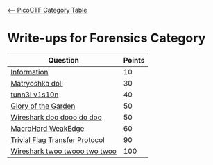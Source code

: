 [<-- PicoCTF Category Table](../../README.md#2-picoctf)

# Write-ups for Forensics Category

|Question|Points|
|--------|------|
|[Information](./Information/writeup.md)|10|
|[Matryoshka doll](./Matryoshka%20Doll/writeup.md)|30|
|[tunn3l v1s10n](./tunn3l%20v1s10n/writeup.md)|40|
|[Glory of the Garden](./Glory%20of%20the%20garden/writeup.md)|50|
|[Wireshark doo dooo do doo](./Wireshark%20doo%20dooo%20do%20doo/writeup.md)|50|
|[MacroHard WeakEdge](./MacroHard%20WeakEdge/writeup.md)|60|
|[Trivial Flag Transfer Protocol](./Trivial%20Flag%20Transfer%20Protocol/writeup.md)|90|
|[Wireshark twoo twooo two twoo](./Wireshark%20twoo%20twooo%20two%20twoo/writeup.md)|100|